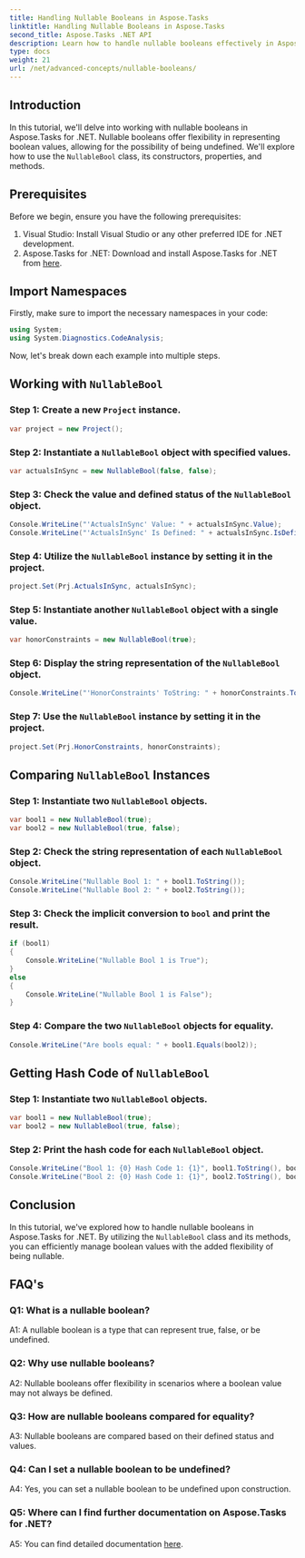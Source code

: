 ```yaml
---
title: Handling Nullable Booleans in Aspose.Tasks
linktitle: Handling Nullable Booleans in Aspose.Tasks
second_title: Aspose.Tasks .NET API
description: Learn how to handle nullable booleans effectively in Aspose.Tasks for .NET with this comprehensive tutorial. Master the usage of `NullableBool` class and enhance your .NET development.
type: docs
weight: 21
url: /net/advanced-concepts/nullable-booleans/
---
```

## Introduction

In this tutorial, we'll delve into working with nullable booleans in Aspose.Tasks for .NET. Nullable booleans offer flexibility in representing boolean values, allowing for the possibility of being undefined. We'll explore how to use the `NullableBool` class, its constructors, properties, and methods.

## Prerequisites

Before we begin, ensure you have the following prerequisites:

1. Visual Studio: Install Visual Studio or any other preferred IDE for .NET development.
2. Aspose.Tasks for .NET: Download and install Aspose.Tasks for .NET from [here](https://releases.aspose.com/tasks/net/).

## Import Namespaces

Firstly, make sure to import the necessary namespaces in your code:

```csharp
using System;
using System.Diagnostics.CodeAnalysis;


```

Now, let's break down each example into multiple steps.

## Working with `NullableBool`

### Step 1: Create a new `Project` instance.

```csharp
var project = new Project();
```

### Step 2: Instantiate a `NullableBool` object with specified values.

```csharp
var actualsInSync = new NullableBool(false, false);
```

### Step 3: Check the value and defined status of the `NullableBool` object.

```csharp
Console.WriteLine("'ActualsInSync' Value: " + actualsInSync.Value);
Console.WriteLine("'ActualsInSync' Is Defined: " + actualsInSync.IsDefined);
```

### Step 4: Utilize the `NullableBool` instance by setting it in the project.

```csharp
project.Set(Prj.ActualsInSync, actualsInSync);
```

### Step 5: Instantiate another `NullableBool` object with a single value.

```csharp
var honorConstraints = new NullableBool(true);
```

### Step 6: Display the string representation of the `NullableBool` object.

```csharp
Console.WriteLine("'HonorConstraints' ToString: " + honorConstraints.ToString());
```

### Step 7: Use the `NullableBool` instance by setting it in the project.

```csharp
project.Set(Prj.HonorConstraints, honorConstraints);
```

## Comparing `NullableBool` Instances

### Step 1: Instantiate two `NullableBool` objects.

```csharp
var bool1 = new NullableBool(true);
var bool2 = new NullableBool(true, false);
```

### Step 2: Check the string representation of each `NullableBool` object.

```csharp
Console.WriteLine("Nullable Bool 1: " + bool1.ToString());
Console.WriteLine("Nullable Bool 2: " + bool2.ToString());
```

### Step 3: Check the implicit conversion to `bool` and print the result.

```csharp
if (bool1)
{
    Console.WriteLine("Nullable Bool 1 is True");
}
else
{
    Console.WriteLine("Nullable Bool 1 is False");
}
```

### Step 4: Compare the two `NullableBool` objects for equality.

```csharp
Console.WriteLine("Are bools equal: " + bool1.Equals(bool2));
```

## Getting Hash Code of `NullableBool`

### Step 1: Instantiate two `NullableBool` objects.

```csharp
var bool1 = new NullableBool(true);
var bool2 = new NullableBool(true, false);
```

### Step 2: Print the hash code for each `NullableBool` object.

```csharp
Console.WriteLine("Bool 1: {0} Hash Code 1: {1}", bool1.ToString(), bool1.GetHashCode());
Console.WriteLine("Bool 2: {0} Hash Code 1: {1}", bool2.ToString(), bool2.GetHashCode());
```

## Conclusion

In this tutorial, we've explored how to handle nullable booleans in Aspose.Tasks for .NET. By utilizing the `NullableBool` class and its methods, you can efficiently manage boolean values with the added flexibility of being nullable.

## FAQ's

### Q1: What is a nullable boolean?

A1: A nullable boolean is a type that can represent true, false, or be undefined.

### Q2: Why use nullable booleans?

A2: Nullable booleans offer flexibility in scenarios where a boolean value may not always be defined.

### Q3: How are nullable booleans compared for equality?

A3: Nullable booleans are compared based on their defined status and values.

### Q4: Can I set a nullable boolean to be undefined?

A4: Yes, you can set a nullable boolean to be undefined upon construction.

### Q5: Where can I find further documentation on Aspose.Tasks for .NET?

A5: You can find detailed documentation [here](https://reference.aspose.com/tasks/net/).
